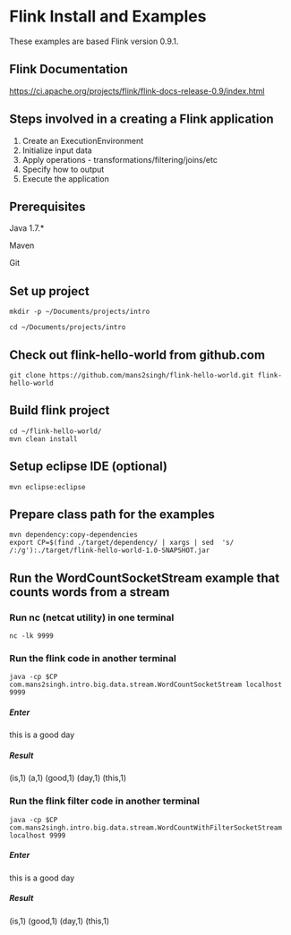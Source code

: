 # Flink Install and Examples


These examples are based Flink version 0.9.1.

## Flink Documentation
https://ci.apache.org/projects/flink/flink-docs-release-0.9/index.html

## Steps involved in a creating a Flink application

1. Create an ExecutionEnvironment
2. Initialize input data
3. Apply operations - transformations/filtering/joins/etc
4. Specify how to output
5. Execute the application

## Prerequisites

Java 1.7.*

Maven

Git

## Set up project

```shell
mkdir -p ~/Documents/projects/intro

cd ~/Documents/projects/intro
```

## Check out flink-hello-world from github.com

```shell
git clone https://github.com/mans2singh/flink-hello-world.git flink-hello-world
```

## Build flink project

```shell
cd ~/flink-hello-world/
mvn clean install
```
## Setup eclipse IDE (optional)

```shell
mvn eclipse:eclipse
```

## Prepare class path for the examples

```shell
mvn dependency:copy-dependencies
export CP=$(find ./target/dependency/ | xargs | sed  's/ /:/g'):./target/flink-hello-world-1.0-SNAPSHOT.jar
```

## Run the WordCountSocketStream example that counts words from a stream

### Run nc (netcat utility) in one terminal

```shell
nc -lk 9999
```

### Run the flink code in another terminal

```shell
java -cp $CP com.mans2singh.intro.big.data.stream.WordCountSocketStream localhost 9999
```
##### Enter
this is a good day

##### Result

(is,1)
(a,1)
(good,1)
(day,1)
(this,1)

### Run the flink filter code in another terminal

```shell
java -cp $CP com.mans2singh.intro.big.data.stream.WordCountWithFilterSocketStream localhost 9999
```
##### Enter

this is a good day

##### Result

(is,1)
(good,1)
(day,1)
(this,1)
